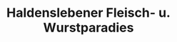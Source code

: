 ---
title: "Haldenslebener Fleisch- u. Wurstparadies"
url: /haldensleben/haldenslebener-fleisch-u-wurstparadies/
shop: Metzgerei
---